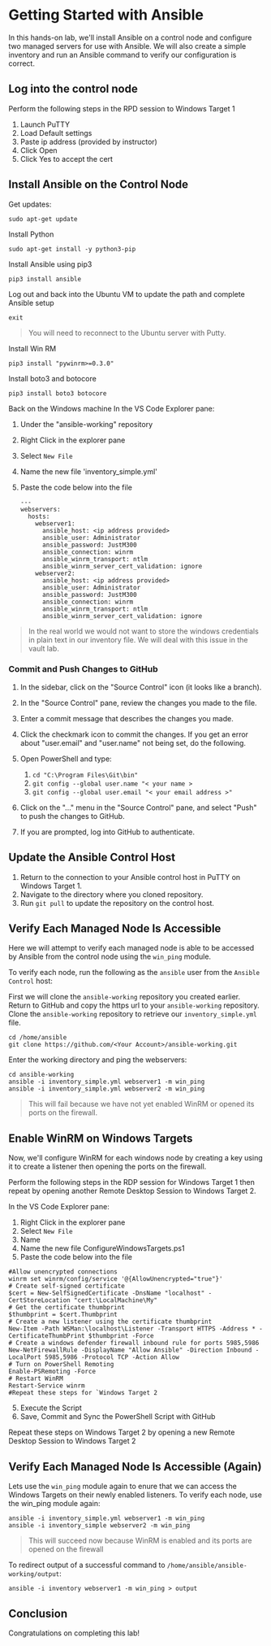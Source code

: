 # Getting Started with Ansible

In this hands-on lab, we'll install Ansible on a control node and configure two managed servers for use with Ansible. We will also create a simple inventory and run an Ansible command to verify our configuration is correct.

## Log into the control node

Perform the following steps in the RPD session to Windows Target 1

1. Launch PuTTY
1. Load Default settings
1. Paste ip address (provided by instructor)
1. Click Open
1. Click Yes to accept the cert

## Install Ansible on the Control Node

Get updates:

```
sudo apt-get update
```

Install Python

```
sudo apt-get install -y python3-pip
```

Install Ansible using pip3

```
pip3 install ansible
```

Log out and back into the Ubuntu VM to update the path and complete Ansible setup

```
exit
```

> You will need to reconnect to the Ubuntu server with Putty.

Install Win RM

```
pip3 install "pywinrm>=0.3.0"
```

Install boto3 and botocore

```
pip3 install boto3 botocore
```

Back on the Windows machine
In the VS Code Explorer pane:

1. Under the "ansible-working" repository
2. Right Click in the explorer pane
3. Select `New File`
4. Name the new file 'inventory_simple.yml'
5. Paste the code below into the file

    ```
    ---
    webservers:
      hosts:
        webserver1:
          ansible_host: <ip address provided>
          ansible_user: Administrator
          ansible_password: JustM300
          ansible_connection: winrm
          ansible_winrm_transport: ntlm
          ansible_winrm_server_cert_validation: ignore
        webserver2:
          ansible_host: <ip address provided>
          ansible_user: Administrator
          ansible_password: JustM300
          ansible_connection: winrm
          ansible_winrm_transport: ntlm
          ansible_winrm_server_cert_validation: ignore
    ```
          
> In the real world we would not want to store the windows credentials in plain text in our inventory file. We will deal with this issue in the vault lab.    
    
### Commit and Push Changes to GitHub

1. In the sidebar, click on the "Source Control" icon (it looks like a branch).
2. In the "Source Control" pane, review the changes you made to the file.
3. Enter a commit message that describes the changes you made.
4. Click the checkmark icon to commit the changes.
If you get an error about "user.email" and "user.name" not being set, do the following. 

1. Open PowerShell and type: 
   1. `cd "C:\Program Files\Git\bin"`
   2. `git config --global user.name "< your name >`
   3. `git config --global user.email "< your email address >"`
7. Click on the "..." menu in the "Source Control" pane, and select "Push" to push the changes to GitHub.
8. If you are prompted, log into GitHub to authenticate.

## Update the Ansible Control Host

1. Return to the connection to your Ansible control host in PuTTY on Windows Target 1.
2. Navigate to the directory where you cloned repository.
3. Run `git pull` to update the repository on the control host.

## Verify Each Managed Node Is Accessible

Here we will attempt to verify each managed node is able to be accessed by Ansible from the control node using the `win_ping` module.

To verify each node, run the following as the `ansible` user from the `Ansible Control` host:

First we will clone the `ansible-working` repository you created earlier. Return to GitHub and copy the https url to your `ansible-working` repository. Clone the `ansible-working` repository to retrieve our `inventory_simple.yml` file.

```
cd /home/ansible
git clone https://github.com/<Your Account>/ansible-working.git
```

Enter the working directory and ping the webservers:

```
cd ansible-working
ansible -i inventory_simple.yml webserver1 -m win_ping 
ansible -i inventory_simple.yml webserver2 -m win_ping 
```

> This will fail because we have not yet enabled WinRM or opened its ports on the firewall.
  
## Enable WinRM on Windows Targets

Now, we'll configure WinRM for each windows node by creating a key using it to create a listener then opening the ports on the firewall.

Perform the following steps in the RDP session for Windows Target 1 then repeat by opening another Remote Desktop Session to Windows Target 2.

In the VS Code Explorer pane:

1. Right Click in the explorer pane
1. Select `New File`
1. Name
1. Name the new file ConfigureWindowsTargets.ps1
1. Paste the code below into the file

  ```
  #Allow unencrypted connections
  winrm set winrm/config/service '@{AllowUnencrypted="true"}'
  # Create self-signed certificate
  $cert = New-SelfSignedCertificate -DnsName "localhost" -CertStoreLocation "cert:\LocalMachine\My"
  # Get the certificate thumbprint
  $thumbprint = $cert.Thumbprint
  # Create a new listener using the certificate thumbprint
  New-Item -Path WSMan:\localhost\Listener -Transport HTTPS -Address * -CertificateThumbPrint $thumbprint -Force
  # Create a windows defender firewall inbound rule for ports 5985,5986
  New-NetFirewallRule -DisplayName "Allow Ansible" -Direction Inbound -LocalPort 5985,5986 -Protocol TCP -Action Allow
  # Turn on PowerShell Remoting
  Enable-PSRemoting -Force
  # Restart WinRM
  Restart-Service winrm
  #Repeat these steps for `Windows Target 2
  ```
    
5. Execute the Script 
1. Save, Commit and Sync the PowerShell Script with GitHub

Repeat these steps on Windows Target 2 by opening a new Remote Desktop Session to Windows Target 2

## Verify Each Managed Node Is Accessible (Again)

Lets use the `win_ping` module again to enure that we can access the Windows Targets on their newly enabled listeners.
To verify each node, use the win_ping module again:

  ```
  ansible -i inventory_simple.yml webserver1 -m win_ping 
  ansible -i inventory_simple webserver2 -m win_ping 
  ```

  > This will succeed now because WinRM is enabled and its ports are opened on the firewall

  To redirect output of a successful command to `/home/ansible/ansible-working/output`:

  ```
  ansible -i inventory webserver1 -m win_ping > output 
  ```

## Conclusion

  Congratulations on completing this lab!

